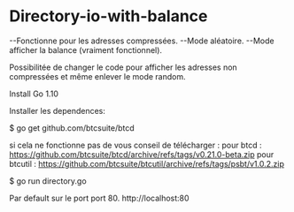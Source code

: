 # Directory-io-with-balance

--Fonctionne pour les adresses compressées. 
--Mode aléatoire.
--Mode afficher la balance (vraiment fonctionnel).

Possibilitée de changer le code pour afficher les adresses non compressées et même enlever le mode random.

Install Go 1.10

Installer les dependences:

$ go get github.com/btcsuite/btcd

si cela ne fonctionne pas de vous conseil de télécharger :
pour btcd : https://github.com/btcsuite/btcd/archive/refs/tags/v0.21.0-beta.zip
pour btcutil : https://github.com/btcsuite/btcutil/archive/refs/tags/psbt/v1.0.2.zip

$ go run directory.go

Par default sur le port port 80. http://localhost:80
 
